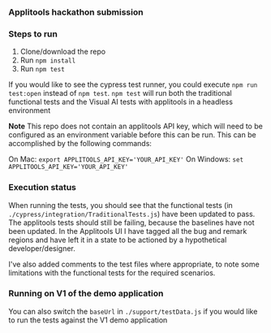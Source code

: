 ### Applitools hackathon submission

### Steps to run

1. Clone/download the repo
2. Run `npm install`
3. Run `npm test`

If you would like to see the cypress test runner, you could execute `npm run test:open` instead of `npm test`. `npm test` will run both the traditional functional tests and the Visual AI tests with applitools in a headless environment

**Note** This repo does not contain an applitools API key, which will need to be configured as an environment variable before this can be run. This can be accomplished by the following commands:

On Mac: `export APPLITOOLS_API_KEY='YOUR_API_KEY'`
On Windows: `set APPLITOOLS_API_KEY='YOUR_API_KEY'`

### Execution status

When running the tests, you should see that the functional tests (in `./cypress/integration/TraditionalTests.js`) have been updated to pass. The applitools tests should still be failing, because the baselines have not been updated. In the Applitools UI I have tagged all the bug and remark regions and have left it in a state to be actioned by a hypothetical developer/designer.

I've also added comments to the test files where appropriate, to note some limitations with the functional tests for the required scenarios.

### Running on V1 of the demo application

You can also switch the `baseUrl` in `./support/testData.js` if you would like to run the tests against the V1 demo application
